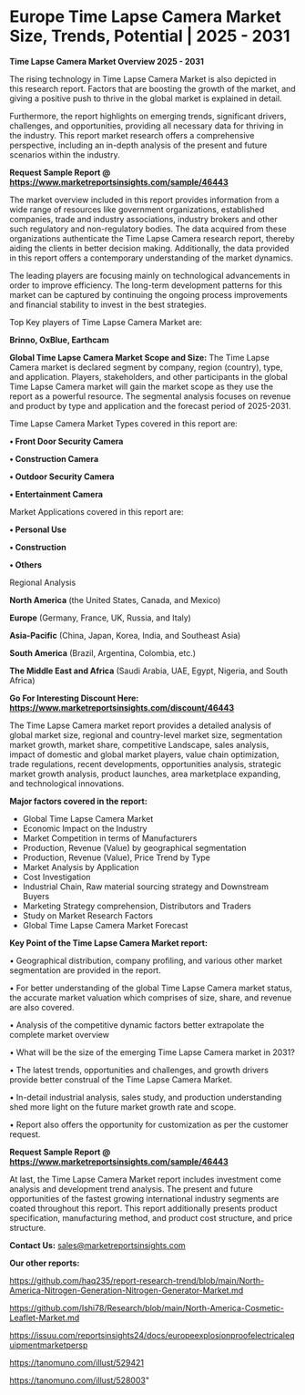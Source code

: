 # Europe Time Lapse Camera Market Size, Trends, Potential | 2025 - 2031

<Strong> Time Lapse Camera Market Overview 2025 - 2031</strong>

The rising technology in Time Lapse Camera Market is also depicted in this research report. Factors that are boosting the growth of the market, and giving a positive push to thrive in the global market is explained in detail.

Furthermore, the report highlights on emerging trends, significant drivers, challenges, and opportunities, providing all necessary data for thriving in the industry. This report market research offers a comprehensive perspective, including an in-depth analysis of the present and future scenarios within the industry.

<strong>Request Sample Report @ <a href=https://www.marketreportsinsights.com/sample/46443>https://www.marketreportsinsights.com/sample/46443</a></strong>

The market overview included in this report provides information from a wide range of resources like government organizations, established companies, trade and industry associations, industry brokers and other such regulatory and non-regulatory bodies. The data acquired from these organizations authenticate the Time Lapse Camera research report, thereby aiding the clients in better decision making. Additionally, the data provided in this report offers a contemporary understanding of the market dynamics.

The leading players are focusing mainly on technological advancements in order to improve efficiency. The long-term development patterns for this market can be captured by continuing the ongoing process improvements and financial stability to invest in the best strategies.

Top Key players of Time Lapse Camera Market are:

<strong>Brinno, OxBlue, Earthcam</strong>

<strong><b>Global Time Lapse Camera Market Scope and Size:</b></strong>
The Time Lapse Camera market is declared segment by company, region (country), type, and application. Players, stakeholders, and other participants in the global Time Lapse Camera market will gain the market scope as they use the report as a powerful resource. The segmental analysis focuses on revenue and product by type and application and the forecast period of 2025-2031.

Time Lapse Camera Market Types covered in this report are:

<strong>•  Front Door Security Camera

•  Construction Camera

•  Outdoor Security Camera

•  Entertainment Camera</strong>

Market Applications covered in this report are:

<strong>•  Personal Use

•  Construction

•  Others</strong> 

Regional Analysis

<strong>North America</strong> (the United States, Canada, and Mexico)

<strong>Europe</strong> (Germany, France, UK, Russia, and Italy)

<strong>Asia-Pacific</strong> (China, Japan, Korea, India, and Southeast Asia)

<strong>South America</strong> (Brazil, Argentina, Colombia, etc.)

<strong>The Middle East and Africa</strong> (Saudi Arabia, UAE, Egypt, Nigeria, and South Africa)

<strong>Go For Interesting Discount Here: <a href=https://www.marketreportsinsights.com/discount/46443>https://www.marketreportsinsights.com/discount/46443</a></strong>

The Time Lapse Camera market report provides a detailed analysis of global market size, regional and country-level market size, segmentation market growth, market share, competitive Landscape, sales analysis, impact of domestic and global market players, value chain optimization, trade regulations, recent developments, opportunities analysis, strategic market growth analysis, product launches, area marketplace expanding, and technological innovations.

<strong><b>Major factors covered in the report:</b></strong>
<ul>
  <li>Global Time Lapse Camera Market </li>
  <li>Economic Impact on the Industry</li>
  <li>Market Competition in terms of Manufacturers</li>
  <li>Production, Revenue (Value) by geographical segmentation</li>
  <li>Production, Revenue (Value), Price Trend by Type</li>
  <li>Market Analysis by Application</li>
  <li>Cost Investigation</li>
  <li>Industrial Chain, Raw material sourcing strategy and Downstream Buyers</li>
  <li>Marketing Strategy comprehension, Distributors and Traders</li>
  <li>Study on Market Research Factors</li>
  <li>Global Time Lapse Camera Market Forecast</li>
</ul>

<strong><b>Key Point of the Time Lapse Camera Market report:</b></strong>

• Geographical distribution, company profiling, and various other market segmentation are provided in the report.

• For better understanding of the global Time Lapse Camera market status, the accurate market valuation which comprises of size, share, and revenue are also covered.

• Analysis of the competitive dynamic factors better extrapolate the complete market overview

• What will be the size of the emerging Time Lapse Camera market in 2031?

• The latest trends, opportunities and challenges, and growth drivers provide better construal of the Time Lapse Camera Market.

• In-detail industrial analysis, sales study, and production understanding shed more light on the future market growth rate and scope.

• Report also offers the opportunity for customization as per the customer request.

<strong>Request Sample Report @ <a href=https://www.marketreportsinsights.com/sample/46443>https://www.marketreportsinsights.com/sample/46443</a></strong>

At last, the Time Lapse Camera Market report includes investment come analysis and development trend analysis. The present and future opportunities of the fastest growing international industry segments are coated throughout this report. This report additionally presents product specification, manufacturing method, and product cost structure, and price structure.

<strong>Contact Us:</strong>
sales@marketreportsinsights.com

<strong>Our other reports:</strong>

<a href=https://github.com/haq235/report-research-trend/blob/main/North-America-Nitrogen-Generation-Nitrogen-Generator-Market.md>https://github.com/haq235/report-research-trend/blob/main/North-America-Nitrogen-Generation-Nitrogen-Generator-Market.md</a>

<a href=https://github.com/Ishi78/Research/blob/main/North-America-Cosmetic-Leaflet-Market.md>https://github.com/Ishi78/Research/blob/main/North-America-Cosmetic-Leaflet-Market.md</a>

<a href=https://issuu.com/reportsinsights24/docs/europeexplosionproofelectricalequipmentmarketpersp>https://issuu.com/reportsinsights24/docs/europeexplosionproofelectricalequipmentmarketpersp</a>

<a href=https://tanomuno.com/illust/529421>https://tanomuno.com/illust/529421</a>

<a href=https://tanomuno.com/illust/528003>https://tanomuno.com/illust/528003</a>"
